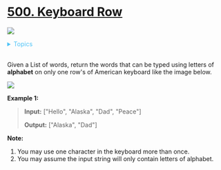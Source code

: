 # [500. Keyboard Row](https://leetcode.com/problems/keyboard-row/description/)

![](https://img.shields.io/badge/Difficulty-Easy-green.svg)


<details>
<summary style="color:#4FC3F7">Topics</summary>

* [`Hash Table`](https://leetcode.com/tag/hash-table/)

</details>
<br />

Given a List of words, return the words that can be typed using letters of **alphabet** on only one row's of American keyboard like the image below.

![](https://leetcode.com/static/images/problemset/keyboard.png)

**Example 1:**

>**Input:** ["Hello", "Alaska", "Dad", "Peace"]
>
>**Output:** ["Alaska", "Dad"]


**Note:**

 1. You may use one character in the keyboard more than once.
 2. You may assume the input string will only contain letters of alphabet.